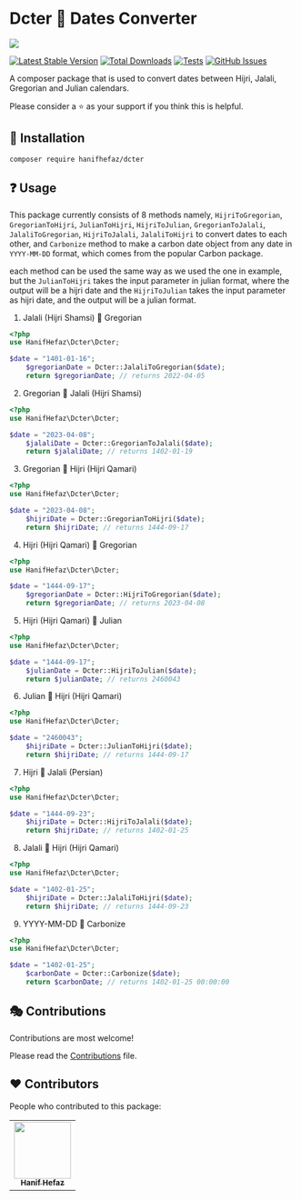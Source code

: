 # Dcter  :calendar: Dates Converter

<img src="https://banners.beyondco.de/Dcter.png?theme=dark&packageManager=composer+require&packageName=hanifhefaz%2Fdcter&pattern=bubbles&style=style_1&description=Dates+converter+for+Gregorian%2C+Jalali+and+Hijri&md=1&showWatermark=1&fontSize=175px&images=https%3A%2F%2Flaravel.com%2Fimg%2Flogomark.min.svg">

[![Latest Stable Version](https://img.shields.io/packagist/v/hanifhefaz/dcter.svg?style=flat-square)](https://packagist.org/packages/hanifhefaz/dcter)
[![Total Downloads](https://img.shields.io/packagist/dt/hanifhefaz/dcter.svg?style=flat-square)](https://packagist.org/packages/hanifhefaz/dcter)
[![Tests](https://github.com/hanifhefaz/dcter/actions/workflows/tests.yml/badge.svg)](https://github.com/hanifhefaz/dcter/actions/workflows/tests.yml)
[![GitHub Issues](https://img.shields.io/github/issues/hanifhefaz/dcter.svg)](https://github.com/hanifhefaz/dcter/issues)

A composer package that is used to convert dates between Hijri, Jalali, Gregorian and Julian calendars.

Please consider a :star: as your support if you think this is helpful.

## :beginner: Installation

```composer require hanifhefaz/dcter``` 

## :question: Usage

This package currently consists of 8 methods namely, ```HijriToGregorian```, ```GregorianToHijri```, ```JulianToHijri```, ```HijriToJulian```, ```GregorianToJalali```, ```JalaliToGregorian```, ```HijriToJalali```, ```JalaliToHijri``` to convert dates to each other, and ```Carbonize``` method to make a carbon date object from any date in ```YYYY-MM-DD``` format, which comes from the popular Carbon package.

each method can be used the same way as we used the one in example, but the ```JulianToHijri``` takes the input parameter in julian format, where the output will be a hijri date and the ```HijriToJulian``` takes the input parameter as hijri date, and the output will be a julian format.


1. Jalali (Hijri Shamsi) :twisted_rightwards_arrows: Gregorian

```php
<?php
use HanifHefaz\Dcter\Dcter;

$date = "1401-01-16";
    $gregorianDate = Dcter::JalaliToGregorian($date);
    return $gregorianDate; // returns 2022-04-05
```

2. Gregorian :twisted_rightwards_arrows: Jalali (Hijri Shamsi)

```php
<?php
use HanifHefaz\Dcter\Dcter;

$date = "2023-04-08";
    $jalaliDate = Dcter::GregorianToJalali($date);
    return $jalaliDate; // returns 1402-01-19
```

3. Gregorian :twisted_rightwards_arrows: Hijri (Hijri Qamari)

```php
<?php
use HanifHefaz\Dcter\Dcter;

$date = "2023-04-08";
    $hijriDate = Dcter::GregorianToHijri($date);
    return $hijriDate; // returns 1444-09-17
```

4. Hijri (Hijri Qamari) :twisted_rightwards_arrows: Gregorian

```php
<?php
use HanifHefaz\Dcter\Dcter;

$date = "1444-09-17";
    $gregorianDate = Dcter::HijriToGregorian($date);
    return $gregorianDate; // returns 2023-04-08
```

5. Hijri (Hijri Qamari) :twisted_rightwards_arrows: Julian

```php
<?php
use HanifHefaz\Dcter\Dcter;

$date = "1444-09-17";
    $julianDate = Dcter::HijriToJulian($date);
    return $julianDate; // returns 2460043
```

6. Julian :twisted_rightwards_arrows: Hijri (Hijri Qamari)

```php
<?php
use HanifHefaz\Dcter\Dcter;

$date = "2460043";
    $hijriDate = Dcter::JulianToHijri($date);
    return $hijriDate; // returns 1444-09-17
```
7. Hijri :twisted_rightwards_arrows: Jalali (Persian)

```php
<?php
use HanifHefaz\Dcter\Dcter;

$date = "1444-09-23";
    $hijriDate = Dcter::HijriToJalali($date);
    return $hijriDate; // returns 1402-01-25
```
8. Jalali :twisted_rightwards_arrows: Hijri (Hijri Qamari)

```php
<?php
use HanifHefaz\Dcter\Dcter;

$date = "1402-01-25";
    $hijriDate = Dcter::JalaliToHijri($date);
    return $hijriDate; // returns 1444-09-23
```
9. YYYY-MM-DD :twisted_rightwards_arrows: Carbonize

```php
<?php
use HanifHefaz\Dcter\Dcter;

$date = "1402-01-25";
    $carbonDate = Dcter::Carbonize($date);
    return $carbonDate; // returns 1402-01-25 00:00:00
```

## :performing_arts: Contributions

Contributions are most welcome!

Please read the [Contributions](CONTRIBUTING.md) file.

## ❤️ Contributors

People who contributed to this package:

<!-- ALL-CONTRIBUTORS-LIST:START - Do not remove or modify this section -->
<!-- prettier-ignore-start -->
<!-- markdownlint-disable -->
<table>
  <tr>
    <td align="center"><a href="https://github.com/hanifhefaz/"><img src="https://avatars3.githubusercontent.com/hanifhefaz?v=4?s=100" width="100px;" alt=""/><br /><sub><b>Hanif Hefaz</b></sub></a></td>
  </tr>
</table>

